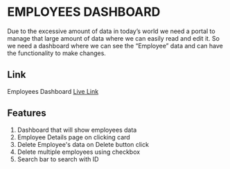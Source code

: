 # EMPLOYEES DASHBOARD

Due to the excessive amount of data in today’s world we need a portal to manage that large amount of data where we can easily read and edit it. 
So we need a dashboard where we can see the “Employee” data and can have the functionality to make changes. 

## Link

Employees Dashboard [Live Link](https://employees-dashboard-ab.netlify.app/)

## Features
1. Dashboard that will show employees data
2. Employee Details page on clicking card
3. Delete Employee's data on Delete button click
4. Delete multiple employees using checkbox
5. Search bar to search with ID

